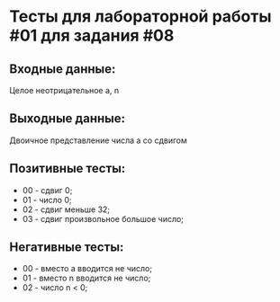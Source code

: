 # Тесты для лабораторной работы #01 для задания #08

## Входные данные:
Целое неотрицательное a, n

## Выходные данные:
Двоичное представление числа a со сдвигом

## Позитивные тесты:
 - 00 - сдвиг 0;
 - 01 - число 0;
 - 02 - сдвиг меньше 32;
 - 03 - сдвиг произвольное большое число;

## Негативные тесты:
 - 00 - вместо a вводится не число;
 - 01 - вместо n вводится не число;
 - 02 - число n < 0;
